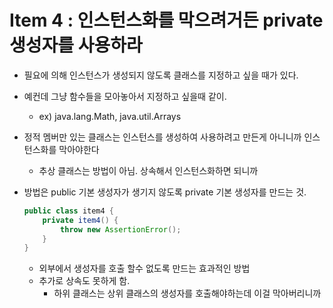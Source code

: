 # Item 4 : 인스턴스화를 막으려거든 private 생성자를 사용하라

- 필요에 의해 인스턴스가 생성되지 않도록 클래스를 지정하고 싶을 때가 있다.
- 예컨데 그냥 함수들을 모아놓아서 지정하고 싶을때 같이.
    - ex) java.lang.Math, java.util.Arrays
- 정적 멤버만 있는 클래스는 인스턴스를 생성하여 사용하려고 만든게 아니니까 인스턴스화를 막아야한다
    - 추상 클래스는 방법이 아님. 상속해서 인스턴스화하면 되니까
- 방법은 public 기본 생성자가 생기지 않도록 private 기본 생성자를 만드는 것.
    
    ```java
    public class item4 {
        private item4() {
            throw new AssertionError();
        }
    }
    ```
    
    - 외부에서 생성자를 호출 할수 없도록 만드는 효과적인 방법
    - 추가로 상속도 못하게 함.
        - 하위 클래스는 상위 클래스의 생성자를 호출해야하는데 이걸 막아버리니까
